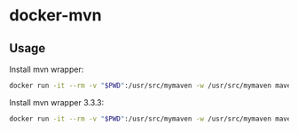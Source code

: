 # docker-mvn

## Usage

Install mvn wrapper:

```sh
docker run -it --rm -v "$PWD":/usr/src/mymaven -w /usr/src/mymaven maven mvn -N io.takari:maven:wrapper
```

Install mvn wrapper 3.3.3:

```sh
docker run -it --rm -v "$PWD":/usr/src/mymaven -w /usr/src/mymaven maven mvn -N io.takari:maven:wrapper -Dmaven=3.3.3
```

